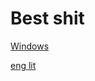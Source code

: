 # Best shit
[Windows](https://guac.simcentral.xyz/#/)

[eng lit](https://codexterous.home.blog/2021/01/24/from-start-to-finish-a-detailed-analysis-of-an-inspector-calls/)
